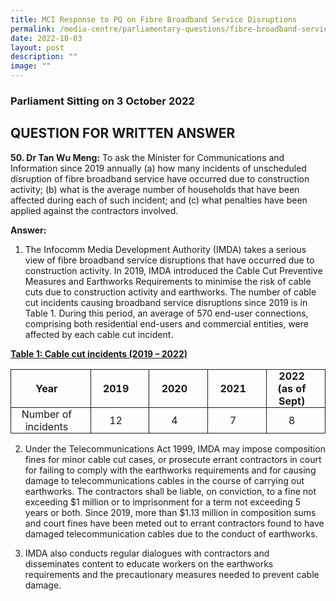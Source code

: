 ```yaml
---
title: MCI Response to PQ on Fibre Broadband Service Disruptions
permalink: /media-centre/parliamentary-questions/fibre-broadband-service-disruptions/
date: 2022-10-03
layout: post
description: ""
image: ""
---
```

### Parliament Sitting on 3 October 2022
QUESTION FOR WRITTEN ANSWER
-----------------------------------

**50. Dr Tan Wu Meng:** To ask the Minister for Communications and Information since 2019 annually (a) how many incidents of unscheduled disruption of fibre broadband service have occurred due to construction activity; (b) what is the average number of households that have been affected during each of such incident; and (c) what penalties have been applied against the contractors involved.

**Answer:**

1. The Infocomm Media Development Authority (IMDA) takes a serious view of fibre broadband service disruptions that have occurred due to construction activity. In 2019, IMDA introduced the Cable Cut Preventive Measures and Earthworks Requirements to minimise the risk of cable cuts due to construction activity and earthworks. The number of cable cut incidents causing broadband service disruptions since 2019 is in Table 1. During this period, an average of 570 end-user connections, comprising both residential end-users and commercial entities, were affected by each cable cut incident.

<strong><span style="text-decoration: underline;">Table 1: Cable cut incidents (2019 – 2022)</span></strong><p></p>
<p> </p>
<table style="border: none;" cellpadding="0" cellspacing="0" border="1">
    <tbody>
        <tr>
            <td style="width: 98.6pt; padding: 0cm 5.4pt; border-style: solid; border-width: 1pt; text-align: left;">
            <p style="margin: 0cm 9.6pt 0.25pt 0cm; text-align: center;"><strong><span>Year</span></strong></p>
            </td>
            <td style="width: 70pt; padding: 0cm 5.4pt; border-left: none; border-top-style: solid; border-right-style: solid; border-bottom-style: solid; text-align: left;">
            <p style="margin: 0cm 9.6pt 0.25pt 0cm; text-align: center;"><strong><span>2019</span></strong></p>
            </td>
            <td style="width: 70.05pt; padding: 0cm 5.4pt; border-left: none; border-top-style: solid; border-right-style: solid; border-bottom-style: solid; text-align: left;">
            <p style="margin: 0cm 9.6pt 0.25pt 0cm; text-align: center;"><strong><span>2020</span></strong></p>
            </td>
            <td style="width: 70pt; padding: 0cm 5.4pt; border-left: none; border-top-style: solid; border-right-style: solid; border-bottom-style: solid; text-align: left;">
            <p style="margin: 0cm 9.6pt 0.25pt 0cm; text-align: center;"><strong><span>2021</span></strong></p>
            </td>
            <td style="width: 70.05pt; padding: 0cm 5.4pt; border-left: none; border-top-style: solid; border-right-style: solid; border-bottom-style: solid; text-align: left;">
            <p style="margin: 0cm 9.6pt 0.25pt 0cm; text-align: center;"><strong><span>2022 (as of Sept)</span></strong></p>
            </td>
        </tr>
        <tr>
            <td style="width: 98.6pt; padding: 0cm 5.4pt; border-top: none; border-right-style: solid; border-bottom-style: solid; border-left-style: solid; text-align: left;" valign="top">
            <p style="margin: 0cm 9.6pt 0.25pt 0cm; text-align: center;"><span>Number of incidents</span></p>
            </td>
            <td style="width: 70pt; padding: 0cm 5.4pt; border-top: none; border-left: none; border-right-style: solid; border-bottom-style: solid; text-align: left;">
            <p style="margin: 0cm 9.6pt 0.25pt 0cm; text-align: center;"><span>12</span></p>
            </td>
            <td style="width: 70.05pt; padding: 0cm 5.4pt; border-top: none; border-left: none; border-right-style: solid; border-bottom-style: solid; text-align: left;">
            <p style="margin: 0cm 9.6pt 0.25pt 0cm; text-align: center;"><span>4</span></p>
            </td>
            <td style="width: 70pt; padding: 0cm 5.4pt; border-top: none; border-left: none; border-right-style: solid; border-bottom-style: solid; text-align: left;">
            <p style="margin: 0cm 9.6pt 0.25pt 0cm; text-align: center;"><span>7</span></p>
            </td>
            <td style="width: 70.05pt; padding: 0cm 5.4pt; border-top: none; border-left: none; border-right-style: solid; border-bottom-style: solid; text-align: left;">
            <p style="margin: 0cm 9.6pt 0.25pt 0cm; text-align: center;"><span>8</span></p>
            </td>
        </tr>
    </tbody>
</table>

2. Under the Telecommunications Act 1999, IMDA may impose composition fines for minor cable cut cases, or prosecute errant contractors in court for failing to comply with the earthworks requirements and for causing damage to telecommunications cables in the course of carrying out earthworks. The contractors shall be liable, on conviction, to a fine not exceeding $1 million or to imprisonment for a term not exceeding 5 years or both. Since 2019, more than $1.13 million in composition sums and court fines have been meted out to errant contractors found to have damaged telecommunication cables due to the conduct of earthworks.

3. IMDA also conducts regular dialogues with contractors and disseminates content to educate workers on the earthworks requirements and the precautionary measures needed to prevent cable damage.